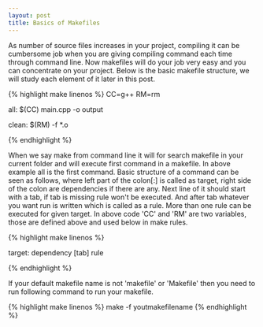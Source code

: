 ```yaml
---
layout: post
title: Basics of Makefiles
---
```


As number of source files increases in your project, compiling it can be cumbersome job when you are giving compiling command each time through command line. Now makefiles will do your job very easy and you can concentrate on your project. Below is the basic makefile structure, we will study each element of it later in this post.

{% highlight make linenos %}
CC=g++
RM=rm

all:
	$(CC) main.cpp -o output

clean:
	$(RM) -f *.o

{% endhighlight %}

When we say make from command line it will for search makefile in your current folder and will execute first command in a makefile. In above example all is the first command. Basic structure of a command can be seen as follows, where left part of the colon[:] is called as target, right side of the colon are dependencies if there are any. Next line of it should start with a tab, if tab is missing rule won't be executed. And after tab whatever you want run is written which is called as a rule. More than one rule can be executed for given target. In above code 'CC' and 'RM' are two variables, those are defined above and used below in make rules.

{% highlight make linenos %}

target: dependency
[tab] rule

{% endhighlight %}

If your default makefile name is not 'makefile' or 'Makefile' then you need to run following command to run your makefile.

{% highlight make linenos %}
make -f youtmakefilename
{% endhighlight %}
